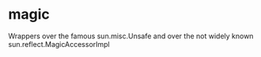 # magic
Wrappers over the famous sun.misc.Unsafe and over the not widely known sun.reflect.MagicAccessorImpl
